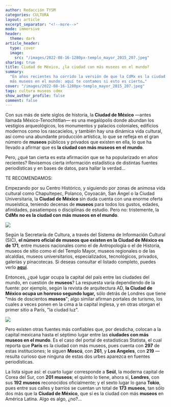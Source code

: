 ```yaml
---
author: Redacción TYSM
categories: CULTURA
layout: article
excerpt_separator: "<!--more-->"
mode: immersive
header:
  theme: dark
article_header:
  type: cover
  image:
    src: "/images/2022-08-16-1280px-templo_mayor_2015_207.jpeg"
sharing: true
title: Ciudad de México, ¿la ciudad con más museos en el mundo?
summary:
  "En años recientes ha corrido la versión de que la CdMx es la ciudad con
  más museos en el mundo: aquí te contamos si esto es cierto…"
cover: "/images/2022-08-16-1280px-templo_mayor_2015_207.jpeg"
tags: cultura museos cdmx
show_author_profile: false
comment: false
---
```


Con sus más de siete siglos de historia, la **Ciudad de México** —antes llamada México-Tenochtitlan— es una megalópolis donde abundan los vestigios arqueológicos, los monumentos y palacios coloniales, edificios modernos como los rascacielos, y también hay una dinámica vida cultural, así como una abundante producción artística, lo que se refleja en el gran número de **museos** públicos y privados que existen en ella, lo que ha llevado a afirmar que es **la ciudad con más museos en el mundo**.

Pero, ¿qué tan cierta es esta afirmación que se ha popularizado en años recientes? Revisemos cierta información estadística de distintas fuentes periodísticas y en bases de datos, para hallar la verdad…

TE RECOMENDAMOS:

Empezando por su Centro Histórico, y siguiendo por zonas de animosa vida cultural como Chapultepec, Polanco, Coyoacán, San Ángel o la Ciudad Universitaria, la **Ciudad de México** sin duda cuenta con una enorme oferta museística, teniendo decenas de **museos** para todos los gustos, edades, afinidades, pasatiempos o disciplinas de estudio. Pero no: tristemente, la **CdMx no es la ciudad con más museos en el mundo**.

![](https://upload.wikimedia.org/wikipedia/commons/thumb/b/be/WalkwayDoorChurubuscoDF.JPG/1024px-WalkwayDoorChurubuscoDF.JPG)

Según la Secretaría de Cultura, a través del Sistema de Información Cultural (SIC), **el número oficial de museos que existen en la Ciudad de México es de 171**, entre museos nacionales como el de Antropología o el de Historia, museos de sitio como el del Templo Mayor, museos regionales o de las alcaldías, museos universitarios, especializados, tecnológicos, privados, galerías y pinacotecas. Si deseas consultar el listado completo, puedes verlo [**aquí**](https://sic.cultura.gob.mx/lista.php?table=museo&estado_id=9&municipio_id=-1).

Entonces, ¿qué lugar ocupa la capital del país entre las ciudades del mundo, en cuestión de **museos**? La respuesta varía dependiendo de la fuente: por ejemplo, según la revista de arquitectura AD, **la Ciudad de México ocupa un honroso segundo lugar,** sólo detrás de Londres que tiene "más de doscientos **museos**"; algo similar afirman portales de turismo, los cuales a veces ponen en la cima a la capital inglesa, y en otras otorgan el primer sitio a París, "la ciudad luz".

![](https://upload.wikimedia.org/wikipedia/commons/thumb/7/74/Museo_Universitario_de_Arte_Contempor%C3%A1neo_-_Noche.jpg/1024px-Museo_Universitario_de_Arte_Contempor%C3%A1neo_-_Noche.jpg)

Pero existen otras fuentes más confiables que, por desdicha, colocan a la capital mexicana hasta el séptimo lugar entre las **ciudades con más museos en el mundo**. Es el caso del portal de estadísticas Statista, el cual reporta que **París** es la ciudad con más museos, pues cuenta con **297** de estas instituciones; le siguen **Moscú**, con **261**, y **Los Angeles**, con **219** —resulta curioso que ninguna de estas dos urbes aparezca en fuentes periodísticas.

La lista sigue así: el cuarto lugar corresponde a **Seúl**, la moderna capital de Corea del Sur, con **201** **museos**; el quinto lo tiene, ahora sí, **Londres**, con sus **192** **museos** reconocidos oficialmente; y el sexto lugar lo gana **Tokio**, pues entre sus calles y barrios se cuentan un total de **173** **museos**, tan sólo dos más que la **Ciudad de México**, que sí es la ciudad con más **museos** en América Latina. Algo es algo, ¿no?…
